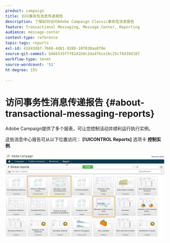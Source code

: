 ```yaml
---
product: campaign
title: 访问事务性消息传递报告
description: 了解如何访问Adobe Campaign Classic事务性消息报告
feature: Transactional Messaging, Message Center, Reporting
audience: message-center
content-type: reference
topic-tags: reports
exl-id: 42d43d67-7660-4d81-9280-10f030aa8f0e
source-git-commit: b666535f7f82d1b8c2da4fbce1bc25cf8d39d187
workflow-type: tm+mt
source-wordcount: '51'
ht-degree: 15%

---
```


# 访问事务性消息传递报告 {#about-transactional-messaging-reports}



Adobe Campaign提供了多个报表，可让您控制活动并顺利运行执行实例。

这些消息中心报告可从以下位置访问： **[!UICONTROL Reports]** 选项卡 **控制实例**.

![](assets/messagecenter_reporting_002.png)
